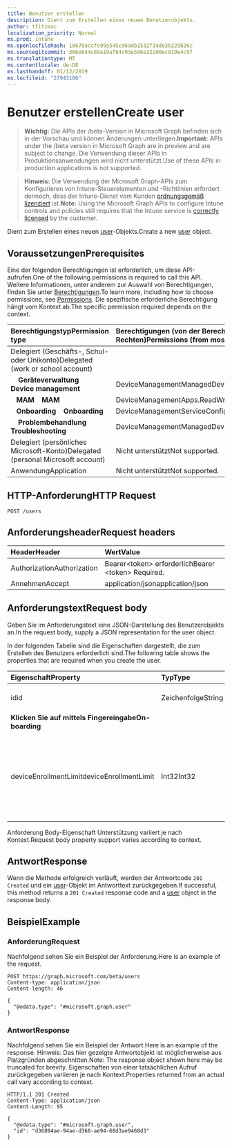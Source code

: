 ```yaml
---
title: Benutzer erstellen
description: Dient zum Erstellen eines neuen Benutzerobjekts.
author: tfitzmac
localization_priority: Normal
ms.prod: intune
ms.openlocfilehash: 10670accfe99a545cd6adb1532f34de3b229b26c
ms.sourcegitcommit: 36be044c89a19af84c93e586e22200ec919e4c9f
ms.translationtype: MT
ms.contentlocale: de-DE
ms.lasthandoff: 01/12/2019
ms.locfileid: "27943186"
---
```

# <a name="create-user"></a><span data-ttu-id="464f8-103">Benutzer erstellen</span><span class="sxs-lookup"><span data-stu-id="464f8-103">Create user</span></span>

> <span data-ttu-id="464f8-104">**Wichtig:** Die APIs der /beta-Version in Microsoft Graph befinden sich in der Vorschau und können Änderungen unterliegen.</span><span class="sxs-lookup"><span data-stu-id="464f8-104">**Important:** APIs under the /beta version in Microsoft Graph are in preview and are subject to change.</span></span> <span data-ttu-id="464f8-105">Die Verwendung dieser APIs in Produktionsanwendungen wird nicht unterstützt.</span><span class="sxs-lookup"><span data-stu-id="464f8-105">Use of these APIs in production applications is not supported.</span></span>

> <span data-ttu-id="464f8-106">**Hinweis:** Die Verwendung der Microsoft Graph-APIs zum Konfigurieren von Intune-Steuerelementen und -Richtlinien erfordert dennoch, dass der Intune-Dienst vom Kunden [ordnungsgemäß lizenziert](https://go.microsoft.com/fwlink/?linkid=839381) ist.</span><span class="sxs-lookup"><span data-stu-id="464f8-106">**Note:** Using the Microsoft Graph APIs to configure Intune controls and policies still requires that the Intune service is [correctly licensed](https://go.microsoft.com/fwlink/?linkid=839381) by the customer.</span></span>

<span data-ttu-id="464f8-107">Dient zum Erstellen eines neuen [user](../resources/intune-shared-user.md)-Objekts.</span><span class="sxs-lookup"><span data-stu-id="464f8-107">Create a new [user](../resources/intune-shared-user.md) object.</span></span>

## <a name="prerequisites"></a><span data-ttu-id="464f8-108">Voraussetzungen</span><span class="sxs-lookup"><span data-stu-id="464f8-108">Prerequisites</span></span>

<span data-ttu-id="464f8-109">Eine der folgenden Berechtigungen ist erforderlich, um diese API-aufrufen.</span><span class="sxs-lookup"><span data-stu-id="464f8-109">One of the following permissions is required to call this API.</span></span> <span data-ttu-id="464f8-110">Weitere Informationen, unter anderem zur Auswahl von Berechtigungen, finden Sie unter [Berechtigungen](/graph/permissions-reference).</span><span class="sxs-lookup"><span data-stu-id="464f8-110">To learn more, including how to choose permissions, see [Permissions](/graph/permissions-reference).</span></span>  <span data-ttu-id="464f8-111">Die spezifische erforderliche Berechtigung hängt vom Kontext ab.</span><span class="sxs-lookup"><span data-stu-id="464f8-111">The specific permission required depends on the context.</span></span>

|<span data-ttu-id="464f8-112">Berechtigungstyp</span><span class="sxs-lookup"><span data-stu-id="464f8-112">Permission type</span></span>|<span data-ttu-id="464f8-113">Berechtigungen (von der Berechtigung mit den meisten Rechten zu der mit den wenigsten Rechten)</span><span class="sxs-lookup"><span data-stu-id="464f8-113">Permissions (from most to least privileged)</span></span>|
|:---|:---|
|<span data-ttu-id="464f8-114">Delegiert (Geschäfts-, Schul- oder Unikonto)</span><span class="sxs-lookup"><span data-stu-id="464f8-114">Delegated (work or school account)</span></span>||
| <span data-ttu-id="464f8-115">&nbsp; &nbsp; **Geräteverwaltung**</span><span class="sxs-lookup"><span data-stu-id="464f8-115">&nbsp; &nbsp; **Device management**</span></span> | <span data-ttu-id="464f8-116">DeviceManagementManagedDevices.ReadWrite.All</span><span class="sxs-lookup"><span data-stu-id="464f8-116">DeviceManagementManagedDevices.ReadWrite.All</span></span>|
| <span data-ttu-id="464f8-117">&nbsp;&nbsp; **MAM**</span><span class="sxs-lookup"><span data-stu-id="464f8-117">&nbsp; &nbsp; **MAM**</span></span> | <span data-ttu-id="464f8-118">DeviceManagementApps.ReadWrite.All</span><span class="sxs-lookup"><span data-stu-id="464f8-118">DeviceManagementApps.ReadWrite.All</span></span>|
| <span data-ttu-id="464f8-119">&nbsp;&nbsp; **Onboarding**</span><span class="sxs-lookup"><span data-stu-id="464f8-119">&nbsp; &nbsp; **Onboarding**</span></span> | <span data-ttu-id="464f8-120">DeviceManagementServiceConfig.ReadWrite.All</span><span class="sxs-lookup"><span data-stu-id="464f8-120">DeviceManagementServiceConfig.ReadWrite.All</span></span>|
| <span data-ttu-id="464f8-121">&nbsp; &nbsp; **Problembehandlung**</span><span class="sxs-lookup"><span data-stu-id="464f8-121">&nbsp; &nbsp; **Troubleshooting**</span></span> | <span data-ttu-id="464f8-122">DeviceManagementManagedDevices.ReadWrite.All</span><span class="sxs-lookup"><span data-stu-id="464f8-122">DeviceManagementManagedDevices.ReadWrite.All</span></span>|
|<span data-ttu-id="464f8-123">Delegiert (persönliches Microsoft-Konto)</span><span class="sxs-lookup"><span data-stu-id="464f8-123">Delegated (personal Microsoft account)</span></span>|<span data-ttu-id="464f8-124">Nicht unterstützt</span><span class="sxs-lookup"><span data-stu-id="464f8-124">Not supported.</span></span>|
|<span data-ttu-id="464f8-125">Anwendung</span><span class="sxs-lookup"><span data-stu-id="464f8-125">Application</span></span>|<span data-ttu-id="464f8-126">Nicht unterstützt</span><span class="sxs-lookup"><span data-stu-id="464f8-126">Not supported.</span></span>|

## <a name="http-request"></a><span data-ttu-id="464f8-127">HTTP-Anforderung</span><span class="sxs-lookup"><span data-stu-id="464f8-127">HTTP Request</span></span>

<!-- {
  "blockType": "ignored"
}
-->
``` http
POST /users
```

## <a name="request-headers"></a><span data-ttu-id="464f8-128">Anforderungsheader</span><span class="sxs-lookup"><span data-stu-id="464f8-128">Request headers</span></span>

|<span data-ttu-id="464f8-129">Header</span><span class="sxs-lookup"><span data-stu-id="464f8-129">Header</span></span>|<span data-ttu-id="464f8-130">Wert</span><span class="sxs-lookup"><span data-stu-id="464f8-130">Value</span></span>|
|:---|:---|
|<span data-ttu-id="464f8-131">Authorization</span><span class="sxs-lookup"><span data-stu-id="464f8-131">Authorization</span></span>|<span data-ttu-id="464f8-132">Bearer&lt;token&gt; erforderlich</span><span class="sxs-lookup"><span data-stu-id="464f8-132">Bearer &lt;token&gt; Required.</span></span>|
|<span data-ttu-id="464f8-133">Annehmen</span><span class="sxs-lookup"><span data-stu-id="464f8-133">Accept</span></span>|<span data-ttu-id="464f8-134">application/json</span><span class="sxs-lookup"><span data-stu-id="464f8-134">application/json</span></span>|

## <a name="request-body"></a><span data-ttu-id="464f8-135">Anforderungstext</span><span class="sxs-lookup"><span data-stu-id="464f8-135">Request body</span></span>

<span data-ttu-id="464f8-136">Geben Sie im Anforderungstext eine JSON-Darstellung des Benutzerobjekts an.</span><span class="sxs-lookup"><span data-stu-id="464f8-136">In the request body, supply a JSON representation for the user object.</span></span>

<span data-ttu-id="464f8-137">In der folgenden Tabelle sind die Eigenschaften dargestellt, die zum Erstellen des Benutzers erforderlich sind.</span><span class="sxs-lookup"><span data-stu-id="464f8-137">The following table shows the properties that are required when you create the user.</span></span>

|<span data-ttu-id="464f8-138">Eigenschaft</span><span class="sxs-lookup"><span data-stu-id="464f8-138">Property</span></span>|<span data-ttu-id="464f8-139">Typ</span><span class="sxs-lookup"><span data-stu-id="464f8-139">Type</span></span>|<span data-ttu-id="464f8-140">Beschreibung</span><span class="sxs-lookup"><span data-stu-id="464f8-140">Description</span></span>|
|:---|:---|:---|
|<span data-ttu-id="464f8-141">id</span><span class="sxs-lookup"><span data-stu-id="464f8-141">id</span></span>|<span data-ttu-id="464f8-142">Zeichenfolge</span><span class="sxs-lookup"><span data-stu-id="464f8-142">String</span></span>|<span data-ttu-id="464f8-143">Eindeutiger Bezeichner des Benutzers</span><span class="sxs-lookup"><span data-stu-id="464f8-143">Unique identifier of the user.</span></span>|
|<span data-ttu-id="464f8-144">**Klicken Sie auf mittels Fingereingabe**</span><span class="sxs-lookup"><span data-stu-id="464f8-144">**On-boarding**</span></span>||
|<span data-ttu-id="464f8-145">deviceEnrollmentLimit</span><span class="sxs-lookup"><span data-stu-id="464f8-145">deviceEnrollmentLimit</span></span>|<span data-ttu-id="464f8-146">Int32</span><span class="sxs-lookup"><span data-stu-id="464f8-146">Int32</span></span>|<span data-ttu-id="464f8-147">Der Grenzwert für die maximale Anzahl von Geräten, die der Benutzer registrieren kann.</span><span class="sxs-lookup"><span data-stu-id="464f8-147">The limit on the maximum number of devices that the user is permitted to enroll.</span></span> <span data-ttu-id="464f8-148">Zulässige Werte sind 5 oder 1000.</span><span class="sxs-lookup"><span data-stu-id="464f8-148">Allowed values are 5 or 1000.</span></span>|

<span data-ttu-id="464f8-149">Anforderung Body-Eigenschaft Unterstützung variiert je nach Kontext.</span><span class="sxs-lookup"><span data-stu-id="464f8-149">Request body property support varies according to context.</span></span>

## <a name="response"></a><span data-ttu-id="464f8-150">Antwort</span><span class="sxs-lookup"><span data-stu-id="464f8-150">Response</span></span>

<span data-ttu-id="464f8-151">Wenn die Methode erfolgreich verläuft, werden der Antwortcode `201 Created` und ein [user](../resources/intune-shared-user.md)-Objekt im Antworttext zurückgegeben.</span><span class="sxs-lookup"><span data-stu-id="464f8-151">If successful, this method returns a `201 Created` response code and a [user](../resources/intune-shared-user.md) object in the response body.</span></span>

## <a name="example"></a><span data-ttu-id="464f8-152">Beispiel</span><span class="sxs-lookup"><span data-stu-id="464f8-152">Example</span></span>

### <a name="request"></a><span data-ttu-id="464f8-153">Anforderung</span><span class="sxs-lookup"><span data-stu-id="464f8-153">Request</span></span>

<span data-ttu-id="464f8-154">Nachfolgend sehen Sie ein Beispiel der Anforderung.</span><span class="sxs-lookup"><span data-stu-id="464f8-154">Here is an example of the request.</span></span>

``` http
POST https://graph.microsoft.com/beta/users
Content-type: application/json
Content-length: 46

{
  "@odata.type": "#microsoft.graph.user"
}
```

### <a name="response"></a><span data-ttu-id="464f8-155">Antwort</span><span class="sxs-lookup"><span data-stu-id="464f8-155">Response</span></span>

<span data-ttu-id="464f8-156">Nachfolgend sehen Sie ein Beispiel der Antwort.</span><span class="sxs-lookup"><span data-stu-id="464f8-156">Here is an example of the response.</span></span> <span data-ttu-id="464f8-157">Hinweis: Das hier gezeigte Antwortobjekt ist möglicherweise aus Platzgründen abgeschnitten.</span><span class="sxs-lookup"><span data-stu-id="464f8-157">Note: The response object shown here may be truncated for brevity.</span></span> <span data-ttu-id="464f8-158">Eigenschaften von einer tatsächlichen Aufruf zurückgegeben variieren je nach Kontext.</span><span class="sxs-lookup"><span data-stu-id="464f8-158">Properties returned from an actual call vary according to context.</span></span>

``` http
HTTP/1.1 201 Created
Content-Type: application/json
Content-Length: 95

{
  "@odata.type": "#microsoft.graph.user",
  "id": "d36894ae-94ae-d368-ae94-68d3ae9468d3"
}
```



